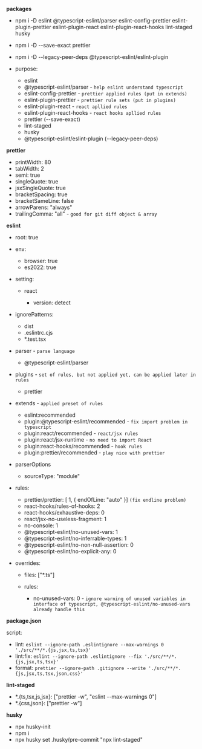 **packages**

- npm i -D eslint @typescript-eslint/parser eslint-config-prettier eslint-plugin-prettier eslint-plugin-react eslint-plugin-react-hooks lint-staged husky

- npm i -D --save-exact prettier

- npm i -D --legacy-peer-deps @typescript-eslint/eslint-plugin

- purpose:
  - eslint
  - @typescript-eslint/parser - `help eslint understand typescript`
  - eslint-config-prettier - `prettier applied rules (put in extends)`
  - eslint-plugin-prettier - `prettier rule sets (put in plugins)`
  - eslint-plugin-react - `react apllied rules`
  - eslint-plugin-react-hooks - `react hooks apllied rules`
  - prettier (--save-exact)
  - lint-staged
  - husky
  - @typescript-eslint/eslint-plugin (--legacy-peer-deps)

**prettier**

- printWidth: 80
- tabWidth: 2
- semi: true
- singleQuote: true
- jsxSingleQuote: true
- bracketSpacing: true
- bracketSameLine: false
- arrowParens: "always"
- trailingComma: "all" - `good for git diff object & array`

**eslint**

- root: true
- env:

  - browser: true
  - es2022: true

- setting:

  - react

    - version: detect

- ignorePatterns:

  - dist
  - .eslintrc.cjs
  - \*.test.tsx

- parser - `parse language`

  - @typescript-eslint/parser

- plugins - `set of rules, but not applied yet, can be applied later in rules`

  - prettier

- extends - `applied preset of rules`

  - eslint:recommended
  - plugin:@typescript-eslint/recommended - `fix import problem in typescript`
  - plugin:react/recommended - `react/jsx rules`
  - plugin:react/jsx-runtime - `no need to import React`
  - plugin:react-hooks/recommended - `hook rules`
  - plugin:prettier/recommended - `play nice with prettier`

- parserOptions

  - sourceType: "module"

- rules:

  - prettier/prettier: [ 1, { endOfLine: "auto" }] `(fix endline problem)`
  - react-hooks/rules-of-hooks: 2
  - react-hooks/exhaustive-deps: 0
  - react/jsx-no-useless-fragment: 1
  - no-console: 1
  - @typescript-eslint/no-unused-vars: 1
  - @typescript-eslint/no-inferrable-types: 1
  - @typescript-eslint/no-non-null-assertion: 0
  - @typescript-eslint/no-explicit-any: 0

- overrides:

  - files: ["*.ts"]

  - rules:

    - no-unused-vars: 0 - `ignore warning of unused variables in interface of typescript, @typescript-eslint/no-unused-vars already handle this `

**package.json**

script:

- lint: `eslint --ignore-path .eslintignore --max-warnings 0 './src/**/*.{js,jsx,ts,tsx}'`
- lint:fix: `eslint --ignore-path .eslintignore --fix './src/**/*.{js,jsx,ts,tsx}'`
- format: `prettier --ignore-path .gitignore --write './src/**/*.{js,jsx,ts,tsx,json,css}'`

**lint-staged**

- \*.{ts,tsx,js,jsx}: ["prettier -w", "eslint --max-warnings 0"]
- \*.{css,json}: ["prettier -w"]

**husky**

- npx husky-init
- npm i
- npx husky set .husky/pre-commit "npx lint-staged"
